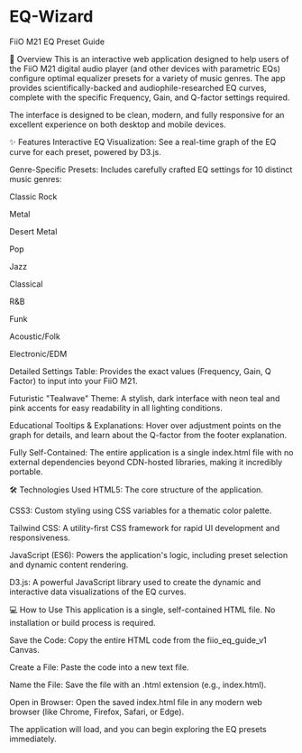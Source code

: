# EQ-Wizard

FiiO M21 EQ Preset Guide

🚀 Overview
This is an interactive web application designed to help users of the FiiO M21 digital audio player (and other devices with parametric EQs) configure optimal equalizer presets for a variety of music genres. The app provides scientifically-backed and audiophile-researched EQ curves, complete with the specific Frequency, Gain, and Q-factor settings required.

The interface is designed to be clean, modern, and fully responsive for an excellent experience on both desktop and mobile devices.

✨ Features
Interactive EQ Visualization: See a real-time graph of the EQ curve for each preset, powered by D3.js.

Genre-Specific Presets: Includes carefully crafted EQ settings for 10 distinct music genres:

Classic Rock

Metal

Desert Metal

Pop

Jazz

Classical

R&B

Funk

Acoustic/Folk

Electronic/EDM

Detailed Settings Table: Provides the exact values (Frequency, Gain, Q Factor) to input into your FiiO M21.

Futuristic "Tealwave" Theme: A stylish, dark interface with neon teal and pink accents for easy readability in all lighting conditions.

Educational Tooltips & Explanations: Hover over adjustment points on the graph for details, and learn about the Q-factor from the footer explanation.

Fully Self-Contained: The entire application is a single index.html file with no external dependencies beyond CDN-hosted libraries, making it incredibly portable.

🛠️ Technologies Used
HTML5: The core structure of the application.

CSS3: Custom styling using CSS variables for a thematic color palette.

Tailwind CSS: A utility-first CSS framework for rapid UI development and responsiveness.

JavaScript (ES6): Powers the application's logic, including preset selection and dynamic content rendering.

D3.js: A powerful JavaScript library used to create the dynamic and interactive data visualizations of the EQ curves.

💻 How to Use
This application is a single, self-contained HTML file. No installation or build process is required.

Save the Code: Copy the entire HTML code from the fiio_eq_guide_v1 Canvas.

Create a File: Paste the code into a new text file.

Name the File: Save the file with an .html extension (e.g., index.html).

Open in Browser: Open the saved index.html file in any modern web browser (like Chrome, Firefox, Safari, or Edge).

The application will load, and you can begin exploring the EQ presets immediately.
